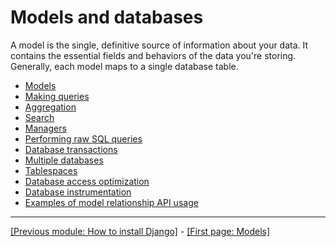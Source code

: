 # Models and databases

A model is the single, definitive source of information about your data. It contains the essential fields and behaviors of the data you're storing. Generally, each model maps to a single database table.

* [Models](https://github.com/AndrewSRea/My_Learning_Port_II/tree/main/Django/Django_Docs/Models_and_Databases/Models#models)
* [Making queries](https://github.com/AndrewSRea/My_Learning_Port_II/tree/main/Django/Django_Docs/Models_and_Databases/Making_Queries#making-queries)
* [Aggregation](https://github.com/AndrewSRea/My_Learning_Port_II/tree/main/Django/Django_Docs/Models_and_Databases/Aggregation#aggregation)
* [Search](https://github.com/AndrewSRea/My_Learning_Port_II/tree/main/Django/Django_Docs/Models_and_Databases/Search#search)
* [Managers](https://github.com/AndrewSRea/My_Learning_Port_II/tree/main/Django/Django_Docs/Models_and_Databases/Managers#managers)
* [Performing raw SQL queries](https://github.com/AndrewSRea/My_Learning_Port_II/tree/main/Django/Django_Docs/Models_and_Databases/Raw_SQL_Queries#performing-raw-sql-queries)
* [Database transactions](https://github.com/AndrewSRea/My_Learning_Port_II/tree/main/Django/Django_Docs/Models_and_Databases/Database_Transactions#database-transactions)
* [Multiple databases](https://github.com/AndrewSRea/My_Learning_Port_II/tree/main/Django/Django_Docs/Models_and_Databases/Multiple_Databases#multiple-databases)
* [Tablespaces](https://github.com/AndrewSRea/My_Learning_Port_II/tree/main/Django/Django_Docs/Models_and_Databases/Tablespaces#tablespaces)
* [Database access optimization](https://github.com/AndrewSRea/My_Learning_Port_II/tree/main/Django/Django_Docs/Models_and_Databases/DB_Access_Optimization#database-access-optimization)
* [Database instrumentation](https://github.com/AndrewSRea/My_Learning_Port_II/tree/main/Django/Django_Docs/Models_and_Databases/Database_Instrumentation#database-instrumentation)
* [Examples of model relationship API usage](https://github.com/AndrewSRea/My_Learning_Port_II/tree/main/Django/Django_Docs/Models_and_Databases/ManyToMany#examples-of-model-relationship-api-usage)

<hr>

[[Previous module: How to install Django]](https://github.com/AndrewSRea/My_Learning_Port_II/tree/main/Django/Django_Docs/Install_Django#how-to-install-django) - [[First page: Models]](https://github.com/AndrewSRea/My_Learning_Port_II/tree/main/Django/Django_Docs/Models_and_Databases/Models#models)